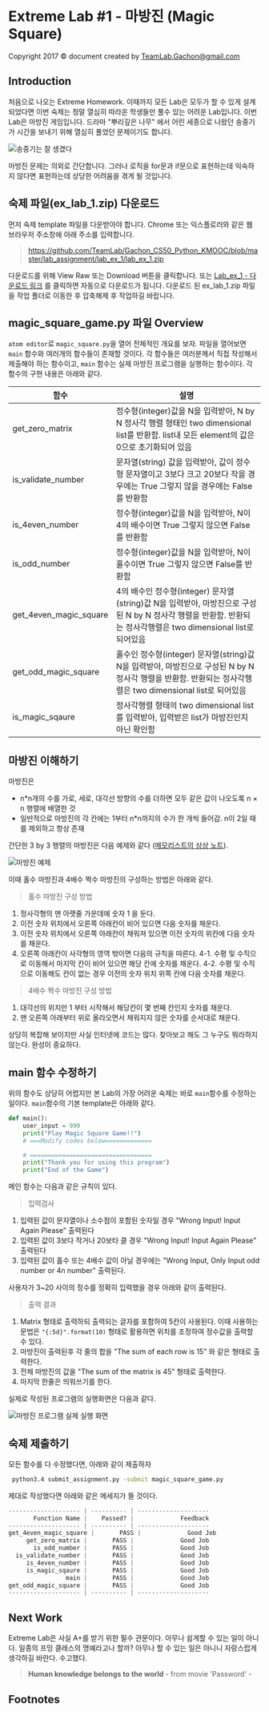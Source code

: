 Extreme Lab #1 - 마방진 (Magic Square)
=======
Copyright 2017 © document created by TeamLab.Gachon@gmail.com

## Introduction
처음으로 나오는 Extreme Homework. 이때까지 모든 Lab은 모두가 할 수 있게 설계되었다면 이번 숙제는 정말 열심히 따라온 학생들만 풀수 있는 어려운 Lab입니다.
이번 Lab은 마방진 게임입니다. 드라마 "뿌리깊은 나무" 에서 어린 세종으로 나왔던 송중기가 시간을 보내기 위해 열심히 풀었던 문제이기도 합니다.

 ![송중기는 잘 생겼다](https://raw.githubusercontent.com/TeamLab/lab_for_gachon_cs50/master/ex_lab_1_maqic_square_game/magic_square.png)

마방진 문제는 의외로 간단합니다. 그러나 로직을 for문과 if문으로 표현하는데 익숙하지 않다면 표현하는데 상당한 어려움을 겪게 될 것입니다. 

## 숙제 파일(ex_lab_1.zip) 다운로드
먼저 숙제 template 파일을 다운받아야 합니다. Chrome 또는 익스플로러와 같은 웹 브라우저 주소창에 아래 주소를 입력합니다.
> https://github.com/TeamLab/Gachon_CS50_Python_KMOOC/blob/master/lab_assignment/lab_ex_1/lab_ex_1.zip

다운로드를 위해 View Raw 또는 Download 버튼을 클릭합니다. 또는 [Lab_ex_1 - 다운로드 링크](https://github.com/TeamLab/Gachon_CS50_Python_KMOOC/raw/master/lab_assignment/lab_ex_1/lab_ex_1.zip) 를 클릭하면 자동으로 다운로드가 됩니다. 다운로드 된 ex_lab_1.zip 파일을 작업 폴더로 이동한 후 압축해제 후 작업하길 바랍니다.

## magic_square_game.py 파일 Overview
`atom editor`로 `magic_square.py`을 열어 전체적인 개요를 보자. 파일을 열어보면 `main` 함수와 여러개의 함수들이 존재할 것이다. 각 함수들은 여러분께서 직접 작성해서 제출해야 하는 함수이고, `main` 함수는 실제 마방진 프로그램을 실행하는 함수이다. 각 함수의 구현 내용은 아래와 같다.

함수           | 설명 
--------       | ---
get_zero_matrix    | 정수형(integer)값을 N을 입력받아, N by N 정사각 행렬 형태인 two dimensional list를 반환함. list내 모든 element의 값은 0으로 초기화되어 있음
is_validate_number | 문자열(string) 값을 입력받아, 값이 정수형 문자열이고 3보다 크고 20보다 작을 경우에는 True 그렇지 않을 경우에는 False를 반환함
is_4even_number    | 정수형(integer)값을 N을 입력받아, N이 4의 배수이면 True 그렇지 않으면 False를 반환함
is_odd_number      | 정수형(integer)값을 N을 입력받아, N이 홀수이면 True 그렇지 않으면 False를 반환함
get_4even_magic_square | 4의 배수인 정수형(integer) 문자열(string)값 N을 입력받아, 마방진으로 구성된 N by N 정사각 행렬을 반환함. 반환되는 정사각행렬은 two dimensional list로 되어있음  
get_odd_magic_square   | 홀수인 정수형(integer) 문자열(string)값 N을 입력받아, 마방진으로 구성된 N by N 정사각 행렬을 반환함. 반환되는 정사각행렬은 two dimensional list로 되어있음  
is_magic_sqaure        | 정사각행렬 형태의 two dimensional list를 입력받아, 입력받은 list가 마방진인지 아닌 확인함

## 마방진 이해하기
마방진은 

- n*n개의 수를 가로, 세로, 대각선 방향의 수를 더하면 모두 같은 값이 나오도록 n × n 행렬에 배열한 것
- 일반적으로 마방진의 각 칸에는 1부터 n*n까지의 수가 한 개씩 들어감. n이 2일 때를 제외하고 항상 존재

간단한 3 by 3 행렬의 마방진은 다음 예제와 같다 ([메모리스트의 상상 노트][1]).

![마방진 예제](https://raw.githubusercontent.com/TeamLab/lab_for_gachon_cs50/master/ex_lab_1_maqic_square_game/magic_square_example.png)

이때 홀수 마방진과 4배수 짝수 마방진의 구성하는 방법은 아래와 같다. 

> 홀수 마방진 구성 방법

1. 정사각형의 맨 아랫줄 가운데에 숫자 1 을 둔다.
2. 이전 숫자 위치에서 오른쪽 아래칸이 비어 있으면 다음 숫자를 채운다.
3. 이전 숫자 위치에서 오른쪽 아래칸이 채워져 있으면 이전 숫자의 위칸에 다음 숫자를 채운다.
4. 오른쪽 아래칸이 사각형의 영역 밖이면 다음의 규칙을 따른다.
4-1. 수평 및 수직으로 이동해서 마지막 칸이 비어 있으면 해당 칸에 숫자를 채운다.
4-2. 수평 및 수직으로 이동해도 칸이 없는 경우 이전의 숫자 위치 위쪽 칸에 다음 숫자를 채운다.

> 4배수 짝수 마방진 구성 방법

1. 대각선의 위치만 1 부터 시작해서 해당칸이 몇 번째 칸인지 숫자를 채운다.
2. 맨 오른쪽 아래부터 위로 올라오면서 채워지지 않은 숫자를 순서대로 채운다.

상당히 복잡해 보이지만 사실 인터넷에 코드는 많다. 찾아보고 해도 그 누구도 뭐라하지 않는다. 완성이 중요하다.  

## main 함수 수정하기 
위의 함수도 상당히 어렵지만 본 Lab의 가장 어려운 숙제는 바로 `main`함수를 수정하는 일이다. `main`함수의 기본 template은 아래와 같다.

```python
def main():
    user_input = 999
    print("Play Magic Square Game!!")
    # ===Modify codes below=============

    # ==================================
    print("Thank you for using this program")
    print("End of the Game")
```

메인 함수는 다음과 같은 규칙이 있다.

> 입력검사

1. 입력된 값이 문자열이나 소수점이 포함된 숫자일 경우 "Wrong Input! Input Again Please" 출력된다
2. 입력된 값이 3보다 작거나 20보타 클 경우 "Wrong Input! Input Again Please" 출력된다
3. 입력된 값이 홀수 또는 4배수 값이 아닐 경우에는 "Wrong Input, Only Input odd number or 4n number" 출력된다.

사용자가 3~20 사이의 정수를 정확히 입력했을 경우 아래와 같이 출력된다.

> 출력 결과

1. Matrix 형태로 출력하되 출력되는 글자를 포함하여 5칸이 사용된다. 이때 사용하는 문법은 `"{:5d}".format(10)` 형태로 활용하면 위치를 조정하여 정수값을 출력할 수 있다.
2. 마방진이 출력된후 각 줄의 합을 "The sum of each row is  15" 와 같은 형태로 출력한다.
3. 전체 마방진의 값을 "The sum of the matrix is  45" 형태로 출력한다.
4. 마지막 한줄은 띄워쓰기를 한다.

실제로 작성된 프로그램의 실행화면은 다음과 같다.

![마방진 프로그램 실제 실행 화면](https://raw.githubusercontent.com/TeamLab/lab_for_gachon_cs50/master/ex_lab_1_maqic_square_game/screen_shot_magic_square_1.png)


## 숙제 제출하기
모든 함수를 다 수정했다면, 아래와 같이 제출하자
```bash
 python3.4 submit_assignment.py -submit magic_square_game.py
```  
제대로 작성했다면 아래와 같은 메세지가 뜰 것이다.
```python
-------------------- | ---------- | --------------------
       Function Name |    Passed? |             Feedback
-------------------- | ---------- | --------------------
get_4even_magic_square |       PASS |             Good Job
     get_zero_matrix |       PASS |             Good Job
       is_odd_number |       PASS |             Good Job
  is_validate_number |       PASS |             Good Job
     is_4even_number |       PASS |             Good Job
     is_magic_sqaure |       PASS |             Good Job
                main |       PASS |             Good Job
get_odd_magic_square |       PASS |             Good Job
-------------------- | ---------- | --------------------
```  

## Next Work
Extreme Lab은 사실 A+를 받기 위한 필수 관문이다. 아무나 쉽게할 수 있는 일이 아니다. 일종의 프밍 클래스의 명예라고나 할까? 아무나 할 수 있는 일은 아니니 자랑스럽게 생각하길 바란다. 수고했다.

> **Human knowledge belongs to the world** - from movie 'Password' -

## Footnotes

[1]: http://memorist.tistory.com/151